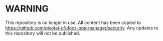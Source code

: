 # WARNING #
This repository is no longer in use. All content has been copied to https://github.com/pivotal-cf/docs-ops-manager/security. Any updates to this repository
will not be published.
